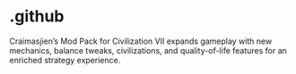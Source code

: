 # .github
Craimasjien’s Mod Pack for Civilization VII expands gameplay with new mechanics, balance tweaks, civilizations, and quality-of-life features for an enriched strategy experience.
